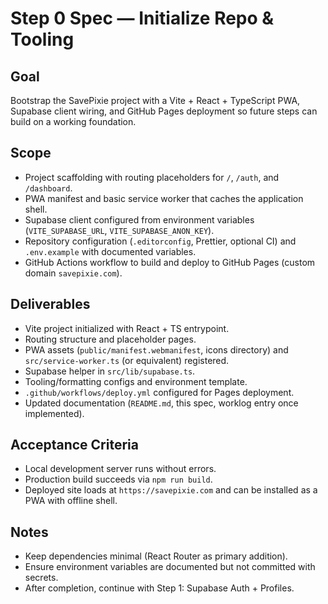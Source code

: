 # Step 0 Spec — Initialize Repo & Tooling

## Goal
Bootstrap the SavePixie project with a Vite + React + TypeScript PWA, Supabase client wiring, and GitHub Pages deployment so future steps can build on a working foundation.

## Scope
- Project scaffolding with routing placeholders for `/`, `/auth`, and `/dashboard`.
- PWA manifest and basic service worker that caches the application shell.
- Supabase client configured from environment variables (`VITE_SUPABASE_URL`, `VITE_SUPABASE_ANON_KEY`).
- Repository configuration (`.editorconfig`, Prettier, optional CI) and `.env.example` with documented variables.
- GitHub Actions workflow to build and deploy to GitHub Pages (custom domain `savepixie.com`).

## Deliverables
- Vite project initialized with React + TS entrypoint.
- Routing structure and placeholder pages.
- PWA assets (`public/manifest.webmanifest`, icons directory) and `src/service-worker.ts` (or equivalent) registered.
- Supabase helper in `src/lib/supabase.ts`.
- Tooling/formatting configs and environment template.
- `.github/workflows/deploy.yml` configured for Pages deployment.
- Updated documentation (`README.md`, this spec, worklog entry once implemented).

## Acceptance Criteria
- Local development server runs without errors.
- Production build succeeds via `npm run build`.
- Deployed site loads at `https://savepixie.com` and can be installed as a PWA with offline shell.

## Notes
- Keep dependencies minimal (React Router as primary addition).
- Ensure environment variables are documented but not committed with secrets.
- After completion, continue with Step 1: Supabase Auth + Profiles.
